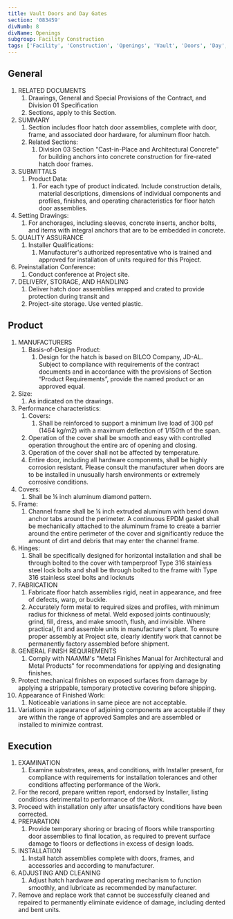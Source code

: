```yaml
---
title: Vault Doors and Day Gates
section: '083459'
divNumb: 8
divName: Openings
subgroup: Facility Construction
tags: ['Facility', 'Construction', 'Openings', 'Vault', 'Doors', 'Day', 'Gates']
---
```


## General

1. RELATED DOCUMENTS
   1. Drawings, General and Special Provisions of the Contract, and Division 01 Specification
   1. Sections, apply to this Section.
2. SUMMARY
   1. Section includes floor hatch door assemblies, complete with door, frame, and associated door hardware, for aluminum floor hatch.
   1. Related Sections:
      1. Division 03 Section "Cast-in-Place and Architectural Concrete" for building anchors into concrete construction for fire-rated hatch door frames.
3. SUBMITTALS
   1. Product Data:
      1. For each type of product indicated. Include construction details, material descriptions, dimensions of individual components and profiles, finishes, and operating characteristics for floor hatch door assemblies.
2. Setting Drawings:
      1. For anchorages, including sleeves, concrete inserts, anchor bolts, and items with integral anchors that are to be embedded in concrete.
4. QUALITY ASSURANCE
   1. Installer Qualifications:
      1. Manufacturer's authorized representative who is trained and approved for installation of units required for this Project.
2. Preinstallation Conference:
      1. Conduct conference at Project site.
5. DELIVERY, STORAGE, AND HANDLING
   1. Deliver hatch door assemblies wrapped and crated to provide protection during transit and
   1. Project-site storage. Use vented plastic.

## Product

1. MANUFACTURERS
   1. Basis-of-Design Product:
      1. Design for the hatch is based on BILCO Company, JD-AL. Subject to compliance with requirements of the contract documents and in accordance with the provisions of Section “Product Requirements”, provide the named product or an approved equal.
2. Size:
      1. As indicated on the drawings.
3. Performance characteristics:
      1. Covers:
         1. Shall be reinforced to support a minimum live load of 300 psf (1464 kg/m2) with a maximum deflection of 1/150th of the span.
      2. Operation of the cover shall be smooth and easy with controlled operation throughout the entire arc of opening and closing.
      3. Operation of the cover shall not be affected by temperature.
      4. Entire door, including all hardware components, shall be highly corrosion resistant. Please consult the manufacturer when doors are to be installed in unusually harsh environments or extremely corrosive conditions.
4. Covers:
      1. Shall be ¼ inch aluminum diamond pattern.
5. Frame:
      1. Channel frame shall be ¼ inch extruded aluminum with bend down anchor tabs around the perimeter. A continuous EPDM gasket shall be mechanically attached to the aluminum frame to create a barrier around the entire perimeter of the cover and significantly reduce the amount of dirt and debris that may enter the channel frame.
6. Hinges:
      1. Shall be specifically designed for horizontal installation and shall be through bolted to the cover with tamperproof Type 316 stainless steel lock bolts and shall be through bolted to the frame with Type 316 stainless steel bolts and locknuts
7. FABRICATION
   1. Fabricate floor hatch assemblies rigid, neat in appearance, and free of defects, warp, or buckle.
   2. Accurately form metal to required sizes and profiles, with minimum radius for thickness of metal. Weld exposed joints continuously; grind, fill, dress, and make smooth, flush, and invisible. Where practical, fit and assemble units in manufacturer's plant. To ensure proper assembly at Project site, clearly identify work that cannot be permanently factory assembled before shipment.
8. GENERAL FINISH REQUIREMENTS
   1. Comply with NAAMM's "Metal Finishes Manual for Architectural and Metal Products" for recommendations for applying and designating finishes.
9. Protect mechanical finishes on exposed surfaces from damage by applying a strippable, temporary protective covering before shipping.
10. Appearance of Finished Work:
      1. Noticeable variations in same piece are not acceptable.
   1. Variations in appearance of adjoining components are acceptable if they are within the range of approved Samples and are assembled or installed to minimize contrast.

## Execution

1. EXAMINATION
   1. Examine substrates, areas, and conditions, with Installer present, for compliance with requirements for installation tolerances and other conditions affecting performance of the Work.
2. For the record, prepare written report, endorsed by Installer, listing conditions detrimental to performance of the Work.
3. Proceed with installation only after unsatisfactory conditions have been corrected.
2. PREPARATION
   1. Provide temporary shoring or bracing of floors while transporting door assemblies to final location, as required to prevent surface damage to floors or deflections in excess of design loads.
3. INSTALLATION
   1. Install hatch assemblies complete with doors, frames, and accessories and according to manufacturer.
4. ADJUSTING AND CLEANING
   1. Adjust hatch hardware and operating mechanism to function smoothly, and lubricate as recommended by manufacturer.
2. Remove and replace work that cannot be successfully cleaned and repaired to permanently eliminate evidence of damage, including dented and bent units.
